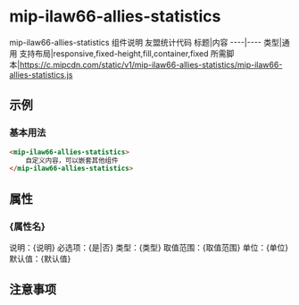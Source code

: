 # mip-ilaw66-allies-statistics

mip-ilaw66-allies-statistics 组件说明
友盟统计代码
标题|内容
----|----
类型|通用
支持布局|responsive,fixed-height,fill,container,fixed
所需脚本|https://c.mipcdn.com/static/v1/mip-ilaw66-allies-statistics/mip-ilaw66-allies-statistics.js

## 示例

### 基本用法
```html
<mip-ilaw66-allies-statistics>
    自定义内容，可以嵌套其他组件
</mip-ilaw66-allies-statistics>
```

## 属性

### {属性名}

说明：{说明}
必选项：{是|否}
类型：{类型}
取值范围：{取值范围}
单位：{单位}
默认值：{默认值}

## 注意事项

